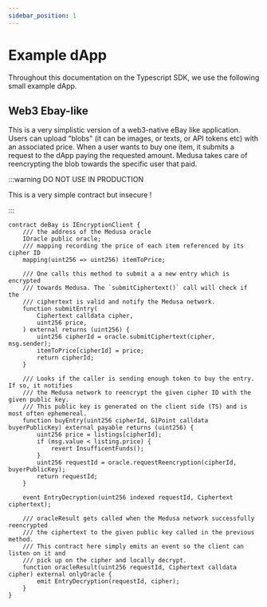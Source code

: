 ```yaml
---
sidebar_position: 1
---
```


# Example dApp

Throughout this documentation on the Typescript SDK, we use the following small
example dApp.

## Web3 Ebay-like

This is a very simplistic version of a web3-native eBay like application.
Users can upload "blobs" (it can be images, or texts, or API tokens etc) with 
an associated price. 
When a user wants to buy one item, it submits a request to the dApp paying the 
requested amount. Medusa takes care of reencrypting the blob towards the specific
user that paid.

:::warning DO NOT USE IN PRODUCTION

This is a very simple contract but insecure !

:::

```solidity
contract deBay is IEncryptionClient {
    /// the address of the Medusa oracle 
    IOracle public oracle;
    /// mapping recording the price of each item referenced by its cipher ID
    mapping(uint256 => uint256) itemToPrice;

    /// One calls this method to submit a a new entry which is encrypted
    /// towards Medusa. The `submitCiphertext()` call will check if the 
    /// ciphertext is valid and notify the Medusa network.
    function submitEntry(
        Ciphertext calldata cipher,
        uint256 price,
    ) external returns (uint256) {
        uint256 cipherId = oracle.submitCiphertext(cipher, msg.sender);
        itemToPrice[cipherId] = price;
        return cipherId;
    }

    /// Looks if the caller is sending enough token to buy the entry. If so, it notifies
    /// the Medusa network to reencrypt the given cipher ID with the given public key.
    /// This public key is generated on the client side (TS) and is most often ephemereal.
    function buyEntry(uint256 cipherId, G1Point calldata buyerPublicKey) external payable returns (uint256) {
        uint256 price = listings[cipherId];
        if (msg.value < listing.price) {
            revert InsufficentFunds();
        }
        uint256 requestId = oracle.requestReencryption(cipherId, buyerPublicKey);
        return requestId;
    }

    event EntryDecryption(uint256 indexed requestId, Ciphertext ciphertext);

    /// oracleResult gets called when the Medusa network successfully reencrypted 
    /// the ciphertext to the given public key called in the previous method.
    /// This contract here simply emits an event so the client can listen on it and
    /// pick up on the cipher and locally decrypt.
    function oracleResult(uint256 requestId, Ciphertext calldata cipher) external onlyOracle {
        emit EntryDecryption(requestId, cipher);
    }
}
```

